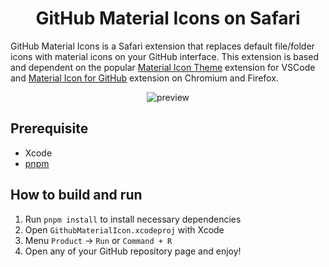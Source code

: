 <h1 align="center">GitHub Material Icons on Safari</h1>

GitHub Material Icons is a Safari extension that replaces default file/folder icons with material icons on your GitHub interface.  This extension is based and dependent on the popular [Material Icon Theme](https://github.com/PKief/vscode-material-icon-theme) extension for VSCode and [Material Icon for GitHub](https://github.com/Claudiohbsantos/github-material-icons-extension) extension on Chromium and Firefox.

<div align="center">

![preview](https://user-images.githubusercontent.com/42694704/214516986-72f843e7-45ce-482d-b2ed-e512536d686d.png)

</div>

## Prerequisite

- Xcode
- [pnpm](https://pnpm.io)

## How to build and run

1. Run `pnpm install` to install necessary dependencies
2. Open `GithubMaterialIcon.xcodeproj` with Xcode
3. Menu `Product` -> `Run` or `Command + R`
4. Open any of your GitHub repository page and enjoy!
